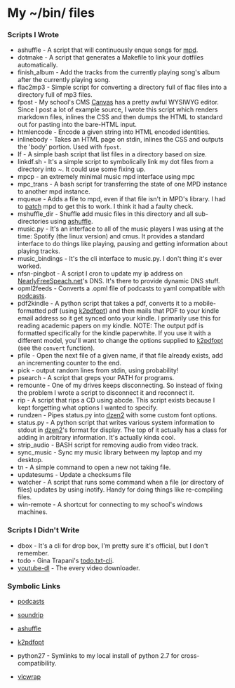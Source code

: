 My ~/bin/ files
=========

### Scripts I Wrote
* ashuffle - A script that will continuously enque songs for [mpd][].
* dotmake - A script that generates a Makefile to link your dotfiles automatically.
* finish\_album - Add the tracks from the currently playing song's album
  after the currently playing song. 
* flac2mp3 - Simple script for converting a directory full of flac files into
  a directory full of mp3 files.
* fpost - My school's CMS [Canvas](http://www.instructure.com/) has a pretty awful
  WYSIWYG editor. Since I post a lot of example source, I wrote this script
  which renders markdown files, inlines the CSS and then dumps the HTML to
  standard out for pasting into the bare-HTML input.
* htmlencode - Encode a given string into HTML encoded identities.
* inlinebody - Takes an HTML page on stdin, inlines the CSS and outputs
  the 'body' portion. Used with `fpost`.
* lf - A simple bash script that list files in a directory based on size.
* linkdf.sh - It's a simple script to symbolically link my dot files from a
  directory into ~. It could use some fixing up.
* mpcp - an extremely minimal music mpd interface using mpc
* mpc_trans - A bash script for transferring the state of one MPD instance to
  another mpd instance.
* mqueue - Adds a file to mpd, even if that file isn't in MPD's library. I
  had to [patch][fileaccess-patch] mpd to get this to work. I think it had
  a faulty check.
* mshuffle_dir - Shuffle add music files in this directory and all sub-directories
  using [ashuffle][].
* music.py - It's an interface to all of the music players I was using at the
  time: Spotify (the linux version) and cmus. It provides a standard interface to
  do things like playing, pausing and getting information about playing tracks.
* music\_bindings - It's the cli interface to music.py. I don't thing it's ever
  worked.
* nfsn-pingbot - A script I cron to update my ip address on 
  [NearlyFreeSpeach.net][nfsn]'s
  DNS. It's there to provide dynamic DNS stuff.
* opml2feeds - Converts a .opml file of podcasts to yaml compatible with [podcasts][].
* pdf2kindle - A python script that takes a pdf, converts it to a mobile-formatted
  pdf (using [k2pdfopt][]) and then mails that PDF to your kindle email address
  so it get synced onto your kindle. I primarily use this for reading academic
  papers on my kindle. NOTE: The output pdf is formatted specifically for the
  kindle paperwhite. If you use it with a different model, you'll want to change
  the options supplied to [k2pdfopt][] (see the `convert` function).
* pfile - Open the next file of a given name, if that file already exists, add an
  incrementing counter to the end.
* pick - output random lines from stdin, using probability!
* psearch - A script that greps your PATH for programs.
* remounte - One of my drives keeps disconnecting. So instead of fixing the problem I 
  wrote a script to disconnect it and reconnect it.
* rip - A script that rips a CD using abcde. This script exists because I kept
  forgetting what options I wanted to specify.
* rundzen - Pipes status.py into [dzen2][] with some custom font options.
* status.py - A python script that writes various system information to stdout
  in [dzen2][]'s format for display. The top of it actually has a class for adding in
  arbitrary information. It's actually kinda cool.
* strip_audio - BASH script for removing audio from video track.
* sync\_music - Sync my music library between my laptop and my desktop.
* tn - A simple command to open a new not taking file.
* updatesums - Update a checksums file
* watcher - A script that runs some command when a file (or directory of files) 
  updates by using inotify. Handy for doing things like re-compiling files.
* win-remote - A shortcut for connecting to my school's windows machines.

### Scripts I Didn't Write
* dbox - It's a cli for drop box, I'm pretty sure it's official, but
  I don't remember.
* todo - Gina Trapani's [todo.txt-cli][todo].
* [youtube-dl][] - The every video downloader.

### Symbolic Links
* [podcasts][]
* [soundrip][]
* [ashuffle][]
* [k2pdfopt][]
* python27 - Symlinks to my local install of python 2.7 for cross-compatibility.
* [vlcwrap][]

  [podcasts]: https://github.com/Joshkunz/podcasts
  [soundrip]: https://github.com/Joshkunz/soundrip
  [ashuffle]: https://github.com/Joshkunz/ashuffle
  [dzen2]: https://github.com/robm/dzen
  [nfsn]: https://www.nearlyfreespeech.net/
  [requests]: http://docs.python-requests.org/en/latest/
  [youtube-dl]: http://rg3.github.com/youtube-dl/
  [todo]: http://todotxt.com/
  [mpd]: http://mpd.wikia.com/wiki/Music_Player_Daemon_Wiki
  [k2pdfopt]: http://willus.com/k2pdfopt/
  [fileaccess-patch]: https://gist.github.com/Joshkunz/6946483
  [vlcwrap]: https://gist.github.com/Joshkunz/6410613
